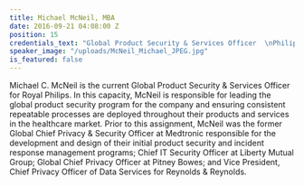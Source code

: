 ```yaml
---
title: Michael McNeil, MBA
date: 2016-09-21 04:08:00 Z
position: 15
credentials_text: "Global Product Security & Services Officer  \nPhilips Healthcare"
speaker_image: "/uploads/McNeil_Michael_JPEG.jpg"
is_featured: false
---
```


Michael C. McNeil is the current Global Product Security & Services Officer for Royal Philips. In this capacity, McNeil is responsible for leading the global product security program for the company and ensuring consistent repeatable processes are deployed throughout their products and services in the healthcare market. Prior to this assignment, McNeil was the former Global Chief Privacy & Security Officer at Medtronic responsible for the development and design of their initial product security and incident response management programs; Chief IT Security Officer at Liberty Mutual Group; Global Chief Privacy Officer at Pitney Bowes; and Vice President, Chief Privacy Officer of Data Services for Reynolds & Reynolds.
